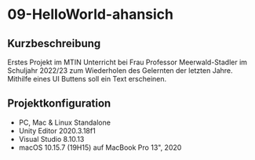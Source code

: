 # 09-HelloWorld-ahansich

## Kurzbeschreibung

Erstes Projekt im MTIN Unterricht bei Frau Professor Meerwald-Stadler im Schuljahr 2022/23 zum Wiederholen des Gelernten der letzten Jahre. Mithilfe eines UI Buttens soll ein Text erscheinen.

## Projektkonfiguration

- PC, Mac & Linux Standalone
- Unity Editor 2020.3.18f1
- Visual Studio 8.10.13
- macOS 10.15.7 (19H15) auf MacBook Pro 13", 2020
